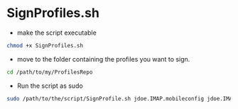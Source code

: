 
# SignProfiles.sh
- make the script executable
```bash
chmod +x SignProfiles.sh
```
- move to the folder containing the profiles you want to sign.
```bash
cd /path/to/my/ProfilesRepo
```
- Run the script as sudo
```bash
sudo /path/to/the/script/SignProfile.sh jdoe.IMAP.mobileconfig jdoe.IMAP.signed.mobileconfig
```
